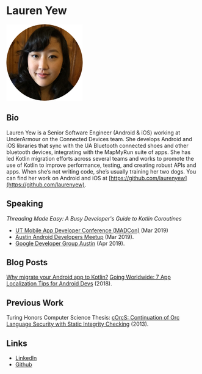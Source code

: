 # Lauren Yew
<img src="images/ProfilePhotoCircle.png" data-canonical-src="images/ProfilePhotoCircle.png" width="200" height="200" />

## Bio
Lauren Yew is a Senior Software Engineer (Android & iOS) working at UnderArmour on the Connected Devices team. She develops Android and iOS libraries that sync with the UA Bluetooth connected shoes and other bluetooth devices, integrating with the MapMyRun suite of apps. She has led Kotlin migration efforts across several teams and works to promote the use of Kotlin to improve performance, testing, and creating robust APIs and apps. When she’s not writing code, she’s usually training her two dogs. You can find her work on Android and iOS at [https://github.com/laurenyew](https://github.com/laurenyew).

## Speaking
*Threading Made Easy: A Busy Developer's Guide to Kotlin Coroutines*
* [UT Mobile App Developer Conference (MADCon)](https://www.txcsmad.com/madcon/) (Mar 2019) 
* [Austin Android Developers Meetup](https://www.meetup.com/Austin-Android-Developer-Meetup/events/259316686/) (Mar 2019).
* [Google Developer Group Austin](https://www.meetup.com/gdgaustin/events/259531184/) (Apr 2019). 

## Blog Posts
[Why migrate your Android app to Kotlin?](https://medium.com/@laurenyew/why-migrate-your-android-app-to-kotlin-2220218952a9)
[Going Worldwide: 7 App Localization Tips for Android Devs](https://www.phunware.com/blog/going-worldwide-7-tips/) (2018).

## Previous Work
Turing Honors Computer Science Thesis: [cOrcS: Continuation of Orc Language Security with Static Integrity Checking](https://apps.cs.utexas.edu/tech_reports/reports/tr/TR-2113.pdf) (2013).

## Links
* [LinkedIn](https://www.linkedin.com/in/laurenyew/)
* [Github](https://github.com/laurenyew)
